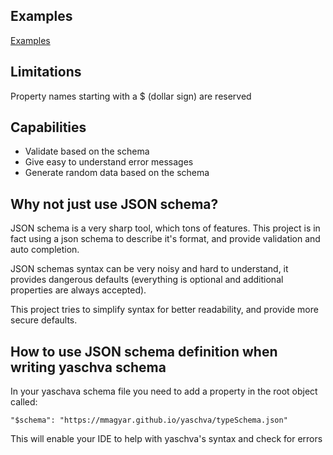 
## Examples

[Examples](https://github.com/mmagyar/yaschva/tree/master/examples)

## Limitations

Property names starting with a $ (dollar sign) are reserved
## Capabilities
- Validate based on the schema
- Give easy to understand error messages
- Generate random data based on the schema

## Why not just use JSON schema?

JSON schema is a very sharp tool, which tons of features.
This project is in fact using a json schema to describe it's format, and provide validation and auto completion.

JSON schemas syntax can be very noisy and hard to understand, it provides dangerous defaults (everything is optional and additional properties are always accepted).

This project tries to simplify syntax for better readability, and provide more secure defaults.

## How to use JSON schema definition when writing yaschva schema

In your yaschava schema file you need to add a property in the root object called:

`"$schema": "https://mmagyar.github.io/yaschva/typeSchema.json"`

This will enable your IDE to help with yaschva's syntax and check for errors
